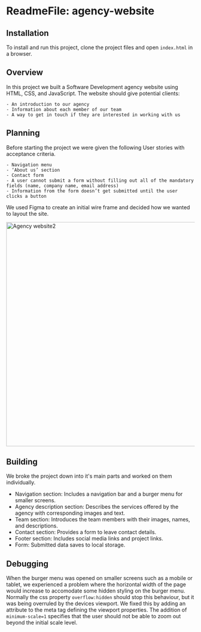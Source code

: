 # ReadmeFile: agency-website

## Installation

To install and run this project, clone the project files and open `index.html` in a browser.

## Overview

In this project we built a Software Development agency website using HTML, CSS, and JavaScript. The website should give potential clients:

    - An introduction to our agency
    - Information about each member of our team
    - A way to get in touch if they are interested in working with us

## Planning

Before starting the project we were given the following User stories with acceptance criteria.

    - Navigation menu
    - ‘About us’ section
    - Contact form
    - A user cannot submit a form without filling out all of the mandatory fields (name, company name, email address)
    - Information from the form doesn’t get submitted until the user clicks a button
  
    
 We used Figma to create an initial wire frame and decided how we wanted to layout the site.
 
  <img width="600" alt="Agency website2" src="https://github.com/cazanelena/agency-website/assets/74066857/e2a033f3-036b-415e-918e-7967b18d1eae">

## Building 

We broke the project down into it's main parts and worked on them individually.

- Navigation section: Includes a navigation bar and a burger menu for smaller screens.
- Agency description section: Describes the services offered by the agency with corresponding images and text.
- Team section: Introduces the team members with their images, names, and descriptions.
- Contact section: Provides a form to leave contact details.
- Footer section: Includes social media links and project links.
- Form: Submitted data saves to local storage.

## Debugging

When the burger menu was opened on smaller screens such as a mobile or tablet, we experienced a problem where the horizontal width of the page would increase to accomodate some hidden styling on the burger menu. Normally the css property `overflow:hidden` should stop this behaviour, but it was being overruled by the devices viewport. 
We fixed this by adding an attribute to the meta tag defining the viewport properties. The addition of `minimum-scale=1` specifies that the user should not be able to zoom out beyond the initial scale level.
